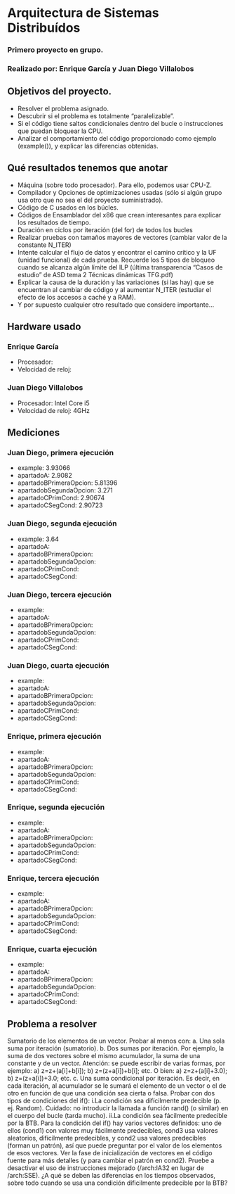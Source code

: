 # Arquitectura de Sistemas Distribuídos
### Primero proyecto en grupo.
### Realizado por: Enrique García y Juan Diego Villalobos

## Objetivos del proyecto.
- Resolver el problema asignado.
- Descubrir si el problema es totalmente “paralelizable”.
- Si el código  tiene saltos condicionales dentro del bucle o instrucciones que puedan bloquear la CPU.
- Analizar el comportamiento del código proporcionado como ejemplo (example()), y explicar las diferencias obtenidas.

## Qué resultados tenemos que anotar
-  Máquina (sobre todo procesador). Para ello, podemos usar CPU-Z.
- Compilador y Opciones de optimizaciones usadas (sólo si algún grupo usa otro que no sea el del proyecto suministrado).
- Código de C usados en los búcles.
-  Códigos de Ensamblador del x86 que crean interesantes para explicar los resultados de tiempo.
- Duración en ciclos por iteración (del for) de todos los bucles
- Realizar pruebas con tamaños mayores de vectores (cambiar valor de la constante N_ITER)
- Intente calcular el flujo de datos y encontrar el camino crítico y la UF (unidad funcional) de cada prueba. Recuerde los 5 tipos
de bloqueo cuando se alcanza algún límite del ILP (última transparencia “Casos de estudio” de ASD tema 2 Técnicas
dinámicas TFG.pdf)
- Explicar la causa de la duración y las variaciones (si las hay) que se encuentran al cambiar de código y al aumentar N_ITER
(estudiar el efecto de los accesos a caché y a RAM).
- Y por supuesto cualquier otro resultado que considere importante...

## Hardware usado
### Enrique García

- Procesador:
- Velocidad de reloj: 

### Juan Diego Villalobos

- Procesador: Intel Core i5
- Velocidad de reloj: 4GHz

## Mediciones

### Juan Diego, primera ejecución
- example: 3.93066
- apartadoA: 2.9082
- apartadoBPrimeraOpcion: 5.81396
- apartadobSegundaOpcion: 3.271
- apartadoCPrimCond: 2.90674
- apartadoCSegCond: 2.90723

### Juan Diego, segunda ejecución

- example: 3.64
- apartadoA: 
- apartadoBPrimeraOpcion: 
- apartadobSegundaOpcion: 
- apartadoCPrimCond: 
- apartadoCSegCond: 

### Juan Diego, tercera ejecución

- example: 
- apartadoA: 
- apartadoBPrimeraOpcion: 
- apartadobSegundaOpcion: 
- apartadoCPrimCond: 
- apartadoCSegCond: 

### Juan Diego, cuarta ejecución

- example: 
- apartadoA: 
- apartadoBPrimeraOpcion: 
- apartadobSegundaOpcion: 
- apartadoCPrimCond: 
- apartadoCSegCond: 

### Enrique, primera ejecución

- example: 
- apartadoA: 
- apartadoBPrimeraOpcion: 
- apartadobSegundaOpcion: 
- apartadoCPrimCond: 
- apartadoCSegCond: 

### Enrique, segunda ejecución

- example: 
- apartadoA: 
- apartadoBPrimeraOpcion: 
- apartadobSegundaOpcion: 
- apartadoCPrimCond: 
- apartadoCSegCond: 

### Enrique, tercera ejecución

- example: 
- apartadoA: 
- apartadoBPrimeraOpcion: 
- apartadobSegundaOpcion: 
- apartadoCPrimCond: 
- apartadoCSegCond: 

### Enrique, cuarta ejecución

- example: 
- apartadoA: 
- apartadoBPrimeraOpcion: 
- apartadobSegundaOpcion: 
- apartadoCPrimCond: 
- apartadoCSegCond: 

## Problema a resolver

Sumatorio de los elementos de un vector. Probar al menos con:
a. Una sola suma por iteración (sumatorio).
b. Dos sumas por iteración. Por ejemplo, la suma de dos vectores sobre el mismo acumulador, la suma de una constante y de un vector. Atención: se puede escribir de varias formas, por ejemplo: a) z=z+(a[i]+b[i]); b) z=(z+a[i])+b[i]; etc. O
bien: a) z=z+(a[i]+3.0); b) z=(z+a[i])+3.0; etc.
c. Una suma condicional por iteración. Es decir, en cada iteración, al acumulador se le sumará el elemento de un vector o el
de otro en función de que una condición sea cierta o falsa. Probar con dos tipos de condiciones del if():
i.La condición sea difícilmente predecible (p. ej. Random). Cuidado: no introducir la llamada a función rand() (o
similar) en el cuerpo del bucle (tarda mucho).
ii.La condición sea fácilmente predecible por la BTB.
Para la condición del if() hay varios vectores definidos: uno de ellos (cond1) con valores muy fácilmente predecibles, cond3
usa valores aleatorios, dificilmente predecibles, y cond2 usa valores predecibles (forman un patrón), así que puede preguntar
por el valor de los elementos de esos vectores. Ver la fase de inicialización de vectores en el código fuente para más detalles
(y para cambiar el patrón en cond2).
Pruebe a desactivar el uso de instrucciones mejorado (/arch:IA32 en lugar de /arch:SSE). ¿A qué se deben las diferencias en
los tiempos observados, sobre todo cuando se usa una condición dificilmente predecible por la BTB?